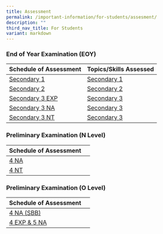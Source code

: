 ```yaml
---
title: Assessment
permalink: /important-information/for-students/assesment/
description: ""
third_nav_title: For Students
variant: markdown
---
```

### 	End of Year Examination (EOY)

|  Schedule of Assessment | Topics/Skills Assessed |
| -------- | -------- |
| [Secondary 1](https://drive.google.com/file/d/1CbwCkC3pygroEyH10FdNu0btElRZPeDx/view?usp=drive_link)     |  [Secondary 1](https://drive.google.com/file/d/1Vt7zsFUcWIeCh2ZKIWgS5t7Za97NYfYM/view?usp=drive_link)  |
| [Secondary 2](https://drive.google.com/file/d/1JQaG_Dq7y4A8rEIt06aaRkG-ElIQjREr/view?usp=drive_link)     |  [Secondary 2](https://drive.google.com/file/d/1OclWwHM0uiNmLFSBFn0UM6RbmxSgPZ_C/view?usp=drive_link)      |
| [Secondary 3 EXP](https://drive.google.com/file/d/1iJHIpv8Hz_XJbbUuE4GZbj-2Y_jNdAnG/view?usp=drive_link)    |    [Secondary 3](https://drive.google.com/file/d/1nsKVysbZi-CR-eeOIg9pkxIIMbR10Jw0/view?usp=drive_link)    |
|  [Secondary 3 NA](https://drive.google.com/file/d/1K2Lj6C4T3ZiPUGasWlQO8HTzCZ2l_FPv/view?usp=drive_link)   |   [Secondary 3](https://drive.google.com/file/d/1nsKVysbZi-CR-eeOIg9pkxIIMbR10Jw0/view?usp=drive_link)      |
| [Secondary 3 NT](https://drive.google.com/file/d/1uXABZ2kXSQKt2aQuCZdfyR4YCKyIwON8/view?usp=drive_link)     |  [Secondary 3](https://drive.google.com/file/d/1nsKVysbZi-CR-eeOIg9pkxIIMbR10Jw0/view?usp=drive_link)      |


### 	Preliminary Examination (N Level) 

|  Schedule of Assessment | |
| -------- | -------- |
| [4 NA](https://drive.google.com/file/d/1gZCWGIweSje1mwpvCF4pkyZmcQOvL7yD/view?usp=drive_link)     |  
| [4 NT](https://drive.google.com/file/d/16UOI4R-xIqZDrDNxXJTNWfUkMwAiM8LP/view?usp=drive_link)     |


### 	Preliminary Examination (O Level) 

|  Schedule of Assessment | |
| -------- | -------- |
| [4 NA (SBB)](https://drive.google.com/file/d/15G3H1gfjiC7GjyYW4U5EPRjUvyj8RO8S/view?usp=drive_link)     |  
| [4 EXP & 5 NA](https://drive.google.com/file/d/19RFCglr4kajkUFPk9jLcItet1Ydo7D-A/view?usp=drive_link)     |